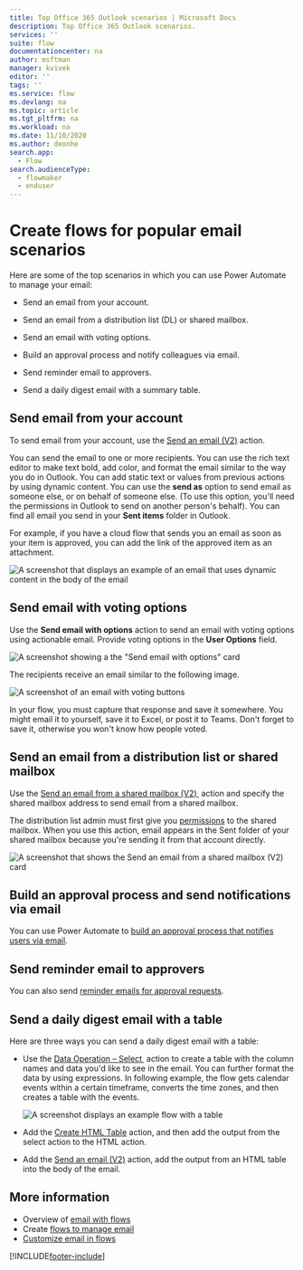 ```yaml
---
title: Top Office 365 Outlook scenarios | Microsoft Docs
description: Top Office 365 Outlook scenarios.
services: ''
suite: flow
documentationcenter: na
author: msftman
manager: kvivek
editor: ''
tags: ''
ms.service: flow
ms.devlang: na
ms.topic: article
ms.tgt_pltfrm: na
ms.workload: na
ms.date: 11/10/2020
ms.author: deonhe
search.app: 
  - Flow
search.audienceType: 
  - flowmaker
  - enduser
---
```

# Create flows for popular email scenarios

Here are some of the top scenarios in which you can use Power Automate to manage your email:

- Send an email from your account.

- Send an email from a distribution list (DL) or shared mailbox.

- Send an email with voting options.

- Build an approval process and notify colleagues via email.

- Send reminder email to approvers.

- Send a daily digest email with a summary table.

## Send email from your account

To send email from your account, use the [Send an email (V2)](https://docs.microsoft.com/connectors/office365/#send-an-email-(v2)) action.

You can send the email to one or more recipients. You can use the rich text editor to make text bold, add color, and format the email similar to the way you do in Outlook. You can add static text or values from previous actions by using dynamic content. You can use the **send as** option to send email as someone else, or on behalf of someone else. (To use this option, you'll need the permissions in Outlook to send on another person's behalf). You can find all email you send in your **Sent items** folder in Outlook.

For example, if you have a cloud flow that sends you an email as soon as your item is approved, you can add the link of the approved item as an attachment.

![A screenshot that displays an example of an email that uses dynamic content in the body of the email](./media/email/dynamic-content.png)

## Send email with voting options

<!--todo add a link to actionable email-->
Use the **Send email with options** action to send an email with voting options using actionable email. Provide voting options in the **User Options** field.

   ![A screenshot showing a the "Send email with options" card](./media/email/email-options.png)

The recipients receive an email similar to the following image.

   ![A screenshot of an email with voting buttons](./media/email/voting-buttons.png)

In your flow, you must capture that response and save it somewhere. You might email it to yourself, save it to Excel, or post it to Teams. Don't forget to save it, otherwise you won't know how people voted.<!--note from editor: Suggested.-->

## Send an email from a distribution list or shared mailbox

Use the [Send an email from a shared mailbox (V2) ](https://docs.microsoft.com/connectors/office365/#send-an-email-from-a-shared-mailbox-(v2)) action and specify the shared mailbox address to send email from a shared mailbox. 

The distribution list admin must first give you [permissions](https://docs.microsoft.com/microsoft-365/admin/manage/send-email-as-distribution-list?view=o365-worldwide) to the shared mailbox. When you use this action, email appears in the Sent folder of your shared mailbox because you're sending it from that account directly.

![A screenshot that shows the Send an email from a shared mailbox (V2) card](./media/email/shared-mailbox.png)

## Build an approval process and send notifications via email 

You can use Power Automate to [build an approval process that notifies users via email](https://o365hq.com/blog/build-an-approval-process-with-power-automate).

## Send reminder email to approvers

You can also send [reminder emails for approval requests](https://flow.microsoft.com/blog/approval-reminders-using-parallel-branches).

## Send a daily digest email with a table

Here are three ways you can send a daily digest email with a table:<!--note from editor: There is no order here.-->

- Use the [Data Operation – Select ](https://docs.microsoft.com/power-automate/data-operations#use-the-select-action) action to create a table with the column names and data you'd like to see in the email.
You can further format the data by using expressions. In following example, the flow gets calendar events within a certain timeframe, converts the time zones, and then creates a table with the events.<!--note from editor: If the reader is going to learn how to do this by looking at the image, there needs to be descriptive alt text here.-->

    ![A screenshot displays an example flow with a table](./media/email/table.png)

- Add the [Create HTML Table](https://docs.microsoft.com/power-automate/data-operations#use-the-create-html-table-action) action, and then add the output from the select action to the HTML action.

- Add the [Send an email (V2)](https://docs.microsoft.com/connectors/office365/#send-an-email-(v2)) action, add the output from an HTML table into the body of the email.

## More information

- Overview of [email with flows](email-overview.md)
- Create [flows to manage email](create-email-flows.md)
- [Customize email in flows](email-customization.md)


[!INCLUDE[footer-include](includes/footer-banner.md)]